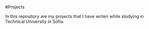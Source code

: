 #Projects

In this repository are my projects that I have writen while studying in Technical University in Sofia.
